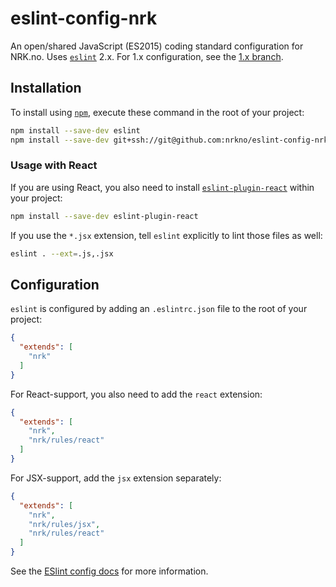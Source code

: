 # eslint-config-nrk

An open/shared JavaScript (ES2015) coding standard configuration for NRK.no. Uses [`eslint`](http://eslint.org/) 2.x. For 1.x configuration, see the [1.x branch](https://github.com/nrkno/eslint-config-nrk/tree/1.X).

## Installation

To install using [`npm`](https://www.npmjs.com), execute these command in the root of your project:

```sh
npm install --save-dev eslint
npm install --save-dev git+ssh://git@github.com:nrkno/eslint-config-nrk.git
```

### Usage with React
If you are using React, you also need to install [`eslint-plugin-react`](https://github.com/yannickcr/eslint-plugin-react) within your project:

```sh
npm install --save-dev eslint-plugin-react
```

If you use the ```*.jsx``` extension, tell `eslint` explicitly to lint those files as well:

```sh
eslint . --ext=.js,.jsx
```

## Configuration

`eslint` is configured by adding an `.eslintrc.json` file to the root of your project:

```json
{
  "extends": [
    "nrk"
  ]
}
```

For React-support, you also need to add the `react` extension:

```json
{
  "extends": [
    "nrk",
    "nrk/rules/react"
  ]
}
```

For JSX-support, add the `jsx` extension separately:

```json
{
  "extends": [
    "nrk",
    "nrk/rules/jsx",
    "nrk/rules/react"
  ]
}
```

See the [ESlint config docs](http://eslint.org/docs/user-guide/configuring#extending-configuration-files) for more information.
